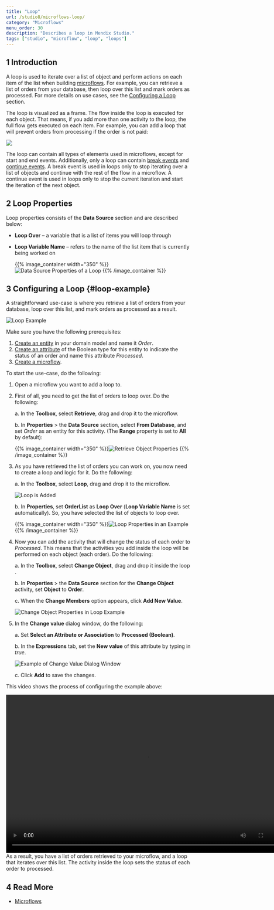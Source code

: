 ```yaml
---
title: "Loop"
url: /studio8/microflows-loop/
category: "Microflows"
menu_order: 30
description: "Describes a loop in Mendix Studio."
tags: ["studio", "microflow", "loop", "loops"]
---
```


## 1 Introduction 

A loop is used to iterate over a list of object and perform actions on each item of the list when building [microflows](microflows). For example, you can retrieve a list of orders from your database, then loop over this list and mark orders as processed. For more details on use cases, see the [Configuring a Loop](#loop-example) section.

The loop is visualized as a frame. The flow inside the loop is executed for each object. That means, if you add more than one activity to the loop, the full flow gets executed on each item. For example, you can add a loop that will prevent orders from processing if the order is not paid:

![](attachments/microflows-loop/loop.png)

The loop can contain all types of elements used in microflows, except for start and end events. Additionally, only a loop can contain [break events](/refguide8/break-event) and [continue events](/refguide8/continue-event). A break event is used in loops only to stop iterating over a list of objects and continue with the rest of the flow in a microflow. A continue event is used in loops only to stop the current iteration and start the iteration of the next object.

## 2 Loop Properties

Loop properties consists of the **Data Source** section and are described below:

* **Loop Over** – a variable that is a list of items you will loop through

*  **Loop Variable Name** – refers to the name of the list item that is currently being worked on

	{{% image_container width="350" %}}![Data Source Properties of a Loop](attachments/microflows-loop/loop-properties.png)
	{{% /image_container %}}

## 3 Configuring a Loop {#loop-example}

A straightforward use-case is where you retrieve a list of orders from your database, loop over this list, and mark orders as processed as a result. 

![Loop Example](attachments/microflows-loop/loop-example.png)

Make sure you have the following prerequisites:

1. [Create an entity](domain-models#adding-new-entities) in your domain model and name it *Order*.
2. [Create an attribute](domain-models#adding-new-attributes) of the Boolean type for this entity to indicate the status of an order and name this attribute *Processed*.
3. [Create a microflow](microflows#creating-new-microflow).

To start the use-case, do the following:

1. Open a microflow you want to add a loop to.

2. First of all, you need to get the list of orders to loop over. Do the following: <br />

    a. In the **Toolbox**, select **Retrieve**, drag and drop it to the microflow. <br />

    b. In **Properties** > the **Data Source** section, select **From Database**, and set *Order* as an entity for this activity. (The **Range** property is set to **All** by default): <br />

    {{% image_container width="350" %}}![Retrieve Object Properties](attachments/microflows-loop/retrieve-properties.png)
    {{% /image_container %}}

3. As you have retrieved the list of orders you can work on, you now need to create a loop and logic for it. Do the following: <br />

    a. In the **Toolbox**, select **Loop**, drag and drop it to the microflow. <br />

    ![Loop is Added](attachments/microflows-loop/loop-added.png)<br />

    b. In **Properties**, set **OrderList** as **Loop Over** (**Loop Variable Name** is set automatically). So, you have selected the list of objects to loop over. <br />

    {{% image_container width="350" %}}![Loop Properties in an Example](attachments/microflows-loop/loop-properties-in-example.png)
     {{% /image_container %}}

4. Now you can add the activity that will change the status of each order to *Processed*. This means that the activities you add inside the loop will be performed on each object (each order). Do the following:<br />

    a. In the **Toolbox**, select **Change Object**, drag and drop it inside the loop .<br />

    b. In **Properties** > the **Data Source** section for the **Change Object** activity, set **Object** to **Order**.<br/>

    c. When the **Change Members** option appears, click **Add New Value**.<br />

    ![Change Object Properties in Loop Example](attachments/microflows-loop/change-object-properties.png)

5. In the **Change value** dialog window, do the following:<br />

    a. Set **Select an Attribute or Association** to **Processed (Boolean)**.<br />

    b. In the **Expressions** tab, set the **New value** of this attribute by typing in *true*. <br />

    ![Example of Change Value Dialog Window](attachments/microflows-loop/change-value-dialogue-example.png)

    c. Click **Add** to save the changes. 

This video shows the process of configuring the example above:

<video width="768" height="432" controls src="attachments/microflows-loop/loop-example-video.mp4">VIDEO</video>
As a result, you have a list of orders retrieved to your microflow, and a loop that iterates over this list. The activity inside the loop sets the status of each order to processed. 

## 4 Read More

* [Microflows](microflows)
